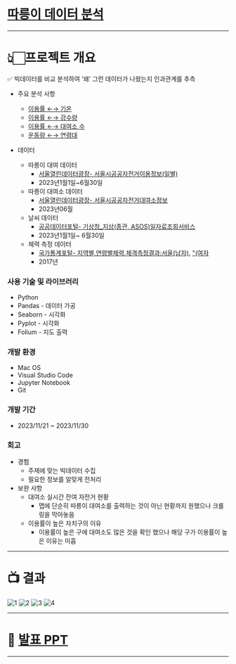 # [따릉이 데이터 분석](https://www.notion.so/ab1640ff68224634b7dba0b88dac7498?pvs=4)

---

# 👆🏻프로젝트 개요

<aside>
✅ 빅데이터를 비교 분석하여 ‘왜’ 그런 데이터가 나왔는지 인과관계를 추측

- 주요 분석 사항

  - [이용률 ←→ 기온](https://github.com/jongsoo0603/codingOn/assets/98942866/0d9753bc-8c08-4244-a072-9ccdf865020c)
  - [이용률 ←→ 강수량](https://github.com/jongsoo0603/codingOn/assets/98942866/974c987e-ba85-4f88-8927-2a8c01122c8a)
  - [이용률 ←→ 대여소 수](https://github.com/jongsoo0603/codingOn/assets/98942866/54ec8860-d88b-4df3-8a14-5ac231058540)
  - [운동량 ←→ 연령대](https://github.com/jongsoo0603/codingOn/assets/98942866/2d9f876c-5d59-44ec-9e13-9c4c57bb5fd3)

- 데이터
  - 따릉이 대여 데이터
    - [서울열린데이터광장- 서울시공공자전거이용정보(일별)](http://data.seoul.go.kr/dataList/OA-13252/F/1/datasetView.do)
    - 2023년1월1일~6월30일
  - 따릉이 대여소 데이터
    - [서울열린데이터광장- 서울시공공자전거대여소정보](http://data.seoul.go.kr/dataList/OA-15246/F/1/datasetView.do)
    - 2023년06월
  - 날씨 데이터
    - [공공데이터포털- 기상청\_지상(종관, ASOS)일자료조회서비스](https://www.data.go.kr/data/15059093/openapi.do)
    - 2023년1월1일~ 6월30일
  - 체력 측정 데이터
    - [국가통계포털- 지역별,연령별체력,체격측정결과:서울(남자)](https://kosis.kr/statHtml/statHtml.do?orgId=113&tblId=DT_113_STBL_1025785&conn_path=I2), ["(여자](https://kosis.kr/statHtml/statHtml.do?orgId=113&tblId=DT_113_STBL_1025783&conn_path=I2)
    - 2017년
    </aside>

### 사용 기술 및 라이브러리

- Python
- Pandas - 데이터 가공
- Seaborn - 시각화
- Pyplot - 시각화
- Folium - 지도 출력

### 개발 환경

- Mac OS
- Visual Studio Code
- Jupyter Notebook
- Git

### 개발 기간

- 2023/11/21 ~ 2023/11/30

### 회고

- 경험
  - 주제에 맞는 빅데이터 수집
  - 필요한 정보를 알맞게 전처리
- 보완 사항
  - 대여소 실시간 잔여 자전거 현황
    - 맵에 단순히 따릉이 대여소를 출력하는 것이 아닌 현황까지 원했으나 크롤링을 막아놓음
  - 이용률이 높은 자치구의 이유
    - 이용률이 높은 구에 대여소도 많은 것을 확인 했으나 해당 구가 이용률이 높은 이유는 미흡

---

# 📺 결과

![1](https://github.com/jongsoo0603/codingOn/assets/98942866/0d9753bc-8c08-4244-a072-9ccdf865020c)
![2](https://github.com/jongsoo0603/codingOn/assets/98942866/974c987e-ba85-4f88-8927-2a8c01122c8a)
![3](https://github.com/jongsoo0603/codingOn/assets/98942866/54ec8860-d88b-4df3-8a14-5ac231058540)
![4](https://github.com/jongsoo0603/codingOn/assets/98942866/2d9f876c-5d59-44ec-9e13-9c4c57bb5fd3)

---

# 📃 [발표 PPT](https://drive.google.com/file/d/10MRiGzbKs2pJzfxK0QKlAsM2vDXwWo1J/view?usp=share_link)

---
